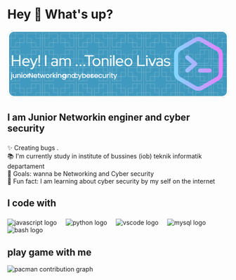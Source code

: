 <h1 align="left">Hey 👋 What's up?</h1>

![tonileolivas](img/github-header-image.png)



<h2 align="left">I am Junior Networkin enginer and cyber security</h2>

###

<p align="left">✨ Creating bugs .<br>📚 I'm currently study in institute of bussines (iob) teknik informatik departament<br>🎯 Goals: wanna be Networking and Cyber security<br>🎲 Fun fact: I am learning about cyber security by my self on the internet</p>

###

<h2 align="left">I code with</h2>

###

<div align="left">
  <img src="https://cdn.jsdelivr.net/gh/devicons/devicon/icons/javascript/javascript-original.svg" height="40" alt="javascript logo"  />
  <img width="12" />
  <img src="https://cdn.jsdelivr.net/gh/devicons/devicon/icons/python/python-original.svg" height="40" alt="python logo"  />
  <img width="12" />
  <img src="https://cdn.jsdelivr.net/gh/devicons/devicon/icons/vscode/vscode-original.svg" height="40" alt="vscode logo"  />
  <img width="12" />
  <img src="https://cdn.jsdelivr.net/gh/devicons/devicon/icons/mysql/mysql-original.svg" height="40" alt="mysql logo"  />
  <img width="12" />
  <img src="https://cdn.jsdelivr.net/gh/devicons/devicon/icons/bash/bash-original.svg" height="40" alt="bash logo"  />
</div>

###
<h2 alig=left>play game with me</h2>
<picture>
  <source media="(prefers-color-scheme: dark)" srcset="https://raw.githubusercontent.com/tonileovas21/tonileovas21/output/pacman-contribution-graph-dark.svg">
  <source media="(prefers-color-scheme: light)" srcset="https://raw.githubusercontent.com/tonileovas21/tonileovas21/output/pacman-contribution-graph.svg">
  <img alt="pacman contribution graph" src="https://raw.githubusercontent.com/tonileovas21/tonileovas21/output/pacman-contribution-graph.svg">
</picture>

###